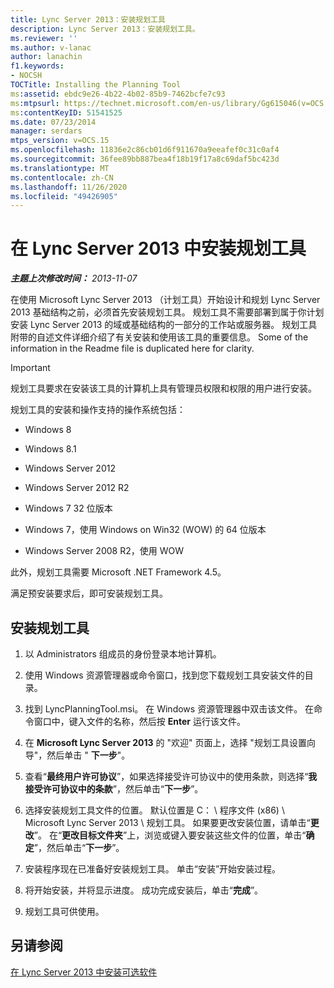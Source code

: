 ```yaml
---
title: Lync Server 2013：安装规划工具
description: Lync Server 2013：安装规划工具。
ms.reviewer: ''
ms.author: v-lanac
author: lanachin
f1.keywords:
- NOCSH
TOCTitle: Installing the Planning Tool
ms:assetid: ebdc9e26-4b22-4b02-85b9-7462bcfe7c93
ms:mtpsurl: https://technet.microsoft.com/en-us/library/Gg615046(v=OCS.15)
ms:contentKeyID: 51541525
ms.date: 07/23/2014
manager: serdars
mtps_version: v=OCS.15
ms.openlocfilehash: 11836e2c86cb01d6f911670a9eeafef0c31c0af4
ms.sourcegitcommit: 36fee89bb887bea4f18b19f17a8c69daf5bc423d
ms.translationtype: MT
ms.contentlocale: zh-CN
ms.lasthandoff: 11/26/2020
ms.locfileid: "49426905"
---
```

# <a name="installing-the-planning-tool-in-lync-server-2013"></a>在 Lync Server 2013 中安装规划工具

<div data-xmlns="http://www.w3.org/1999/xhtml">

<div class="topic" data-xmlns="http://www.w3.org/1999/xhtml" data-msxsl="urn:schemas-microsoft-com:xslt" data-cs="https://msdn.microsoft.com/">

<div data-asp="https://msdn2.microsoft.com/asp">



</div>

<div id="mainSection">

<div id="mainBody">

<span> </span>

_**主题上次修改时间：** 2013-11-07_

在使用 Microsoft Lync Server 2013 （计划工具）开始设计和规划 Lync Server 2013 基础结构之前，必须首先安装规划工具。 规划工具不需要部署到属于你计划安装 Lync Server 2013 的域或基础结构的一部分的工作站或服务器。 规划工具附带的自述文件详细介绍了有关安装和使用该工具的重要信息。 Some of the information in the Readme file is duplicated here for clarity.

<div>


> [!IMPORTANT]  
> 规划工具要求在安装该工具的计算机上具有管理员权限和权限的用户进行安装。



</div>

规划工具的安装和操作支持的操作系统包括：

  - Windows 8

  - Windows 8.1

  - Windows Server 2012

  - Windows Server 2012 R2

  - Windows 7 32 位版本

  - Windows 7，使用 Windows on Win32 (WOW) 的 64 位版本

  - Windows Server 2008 R2，使用 WOW

此外，规划工具需要 Microsoft .NET Framework 4.5。

满足预安装要求后，即可安装规划工具。

<div>

## <a name="to-install-the-planning-tool"></a>安装规划工具

1.  以 Administrators 组成员的身份登录本地计算机。

2.  使用 Windows 资源管理器或命令窗口，找到您下载规划工具安装文件的目录。

3.  找到 LyncPlanningTool.msi。 在 Windows 资源管理器中双击该文件。 在命令窗口中，键入文件的名称，然后按 **Enter** 运行该文件。

4.  在 **Microsoft Lync Server 2013** 的 "欢迎" 页面上，选择 "规划工具设置向导"，然后单击 " **下一步**"。

5.  查看“**最终用户许可协议**”，如果选择接受许可协议中的使用条款，则选择“**我接受许可协议中的条款**”，然后单击“**下一步**”。

6.  选择安装规划工具文件的位置。 默认位置是 C： \\ 程序文件 (x86) \\ Microsoft Lync Server 2013 \\ 规划工具。 如果要更改安装位置，请单击“**更改**”。 在“**更改目标文件夹**”上，浏览或键入要安装这些文件的位置，单击“**确定**”，然后单击“**下一步**”。

7.  安装程序现在已准备好安装规划工具。 单击“安装”开始安装过程。

8.  将开始安装，并将显示进度。 成功完成安装后，单击“**完成**”。

9.  规划工具可供使用。

</div>

<div>

## <a name="see-also"></a>另请参阅


[在 Lync Server 2013 中安装可选软件](lync-server-2013-installing-optional-software.md)  
  

</div>

</div>

<span> </span>

</div>

</div>

</div>

